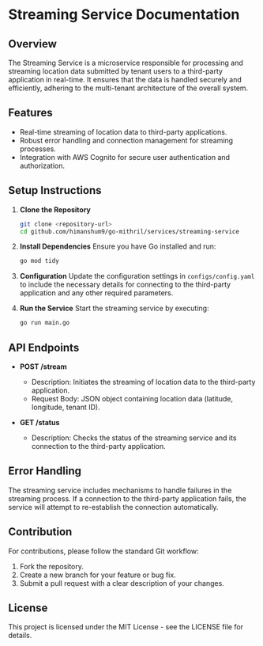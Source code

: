 # Streaming Service Documentation

## Overview
The Streaming Service is a microservice responsible for processing and streaming location data submitted by tenant users to a third-party application in real-time. It ensures that the data is handled securely and efficiently, adhering to the multi-tenant architecture of the overall system.

## Features
- Real-time streaming of location data to third-party applications.
- Robust error handling and connection management for streaming processes.
- Integration with AWS Cognito for secure user authentication and authorization.

## Setup Instructions
1. **Clone the Repository**
   ```bash
   git clone <repository-url>
   cd github.com/himanshum9/go-mithril/services/streaming-service
   ```

2. **Install Dependencies**
   Ensure you have Go installed and run:
   ```bash
   go mod tidy
   ```

3. **Configuration**
   Update the configuration settings in `configs/config.yaml` to include the necessary details for connecting to the third-party application and any other required parameters.

4. **Run the Service**
   Start the streaming service by executing:
   ```bash
   go run main.go
   ```

## API Endpoints
- **POST /stream**
  - Description: Initiates the streaming of location data to the third-party application.
  - Request Body: JSON object containing location data (latitude, longitude, tenant ID).
  
- **GET /status**
  - Description: Checks the status of the streaming service and its connection to the third-party application.

## Error Handling
The streaming service includes mechanisms to handle failures in the streaming process. If a connection to the third-party application fails, the service will attempt to re-establish the connection automatically.

## Contribution
For contributions, please follow the standard Git workflow:
1. Fork the repository.
2. Create a new branch for your feature or bug fix.
3. Submit a pull request with a clear description of your changes.

## License
This project is licensed under the MIT License - see the LICENSE file for details.